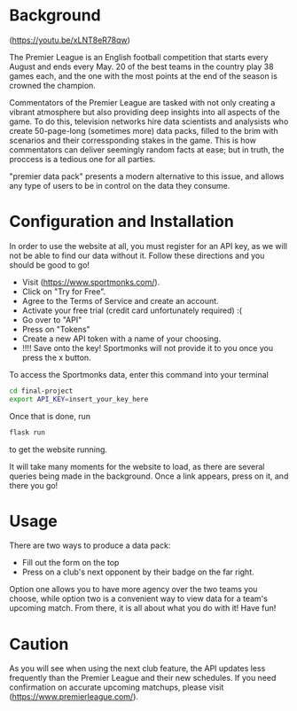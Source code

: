 # Background

(https://youtu.be/xLNT8eR78qw)

The Premier League is an English football competition that starts every August and ends every May. 20 of the best teams in the country play 38 games each, and the one with the most points at the end of the season is crowned the champion.

Commentators of the Premier League are tasked with not only creating a vibrant atmosphere but also providing deep insights into all aspects of the game. To do this, television networks hire data scientists and analysists who create 50-page-long (sometimes more) data packs, filled to the brim with scenarios and their corressponding stakes in the game. This is how commentators can deliver seemingly random facts at ease; but in truth, the proccess is a tedious one for all parties.

"premier data pack" presents a modern alternative to this issue, and allows any type of users to be in control on the data they consume.

# Configuration and Installation

In order to use the website at all, you must register for an API key, as we will not be able to find our data without it. Follow these directions and you should be good to go!

- Visit (https://www.sportmonks.com/).
- Click on "Try for Free".
- Agree to the Terms of Service and create an account.
- Activate your free trial (credit card unfortunately required) :(
- Go over to "API"
- Press on "Tokens"
- Create a new API token with a name of your choosing.
- !!!! Save onto the key! Sportmonks will not provide it to you once you press the x button.


To access the Sportmonks data, enter this command into your terminal
```bash
cd final-project
export API_KEY=insert_your_key_here
```

Once that is done, run
```bash
flask run
```
to get the website running.

It will take many moments for the website to load, as there are several queries being made in the background.
Once a link appears, press on it, and there you go!

# Usage

There are two ways to produce a data pack:

- Fill out the form on the top
- Press on a club's next opponent by their badge on the far right.

Option one allows you to have more agency over the two teams you choose, while option two is a convenient way to view data for a team's upcoming match. From there, it is all about what you do with it! Have fun!

# Caution

As you will see when using the next club feature, the API updates less frequently than the Premier League and their new schedules. If you need confirmation on accurate upcoming matchups, please visit (https://www.premierleague.com/).
